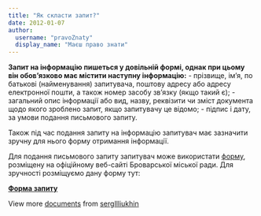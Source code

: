 ```yaml
---
title: "Як скласти запит?"
date: 2012-01-07
author: 
  username: "pravoZnaty"
  display_name: "Маєш право знати"
---
```


**Запит на інформацію пишеться у довільній формі, однак при цьому він обов’язково має містити наступну інформацію:** - прізвище, ім’я, по батькові (найменування) запитувача, поштову адресу або адресу електронної пошти, а також номер засобу зв’язку (якщо такий є); - загальний опис інформації або вид, назву, реквізити чи зміст документа щодо якого зроблено запит, якщо запитувачу це відомо; - підпис і дату, за умови подання письмового запиту.

Також під час подання запиту на інформацію запитувач має зазначити зручну для нього форму отримання інформації.

Для подання письмового запиту запитувач може використати [форму](http://brovary.kiev.ua/sites/default/files/doc/2012/novini/DDPI-2.doc), розміщену на офіційному веб-сайті Броварської міської ради. Для зручності розміщуємо дану форму тут:

**[Форма запиту](https://www.slideshare.net/sergIlliukhin/ss-10868564 "Форма запиту")** 

View more [documents](https://www.slideshare.net/) from [sergIlliukhin](https://www.slideshare.net/sergIlliukhin)
